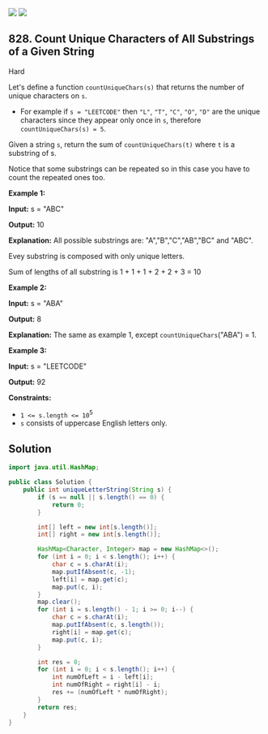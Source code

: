[![](https://img.shields.io/github/stars/javadev/LeetCode-in-Java?label=Stars&style=flat-square)](https://github.com/javadev/LeetCode-in-Java)
[![](https://img.shields.io/github/forks/javadev/LeetCode-in-Java?label=Fork%20me%20on%20GitHub%20&style=flat-square)](https://github.com/javadev/LeetCode-in-Java/fork)

## 828\. Count Unique Characters of All Substrings of a Given String

Hard

Let's define a function `countUniqueChars(s)` that returns the number of unique characters on `s`.

*   For example if `s = "LEETCODE"` then `"L"`, `"T"`, `"C"`, `"O"`, `"D"` are the unique characters since they appear only once in `s`, therefore `countUniqueChars(s) = 5`.

Given a string `s`, return the sum of `countUniqueChars(t)` where `t` is a substring of s.

Notice that some substrings can be repeated so in this case you have to count the repeated ones too.

**Example 1:**

**Input:** s = "ABC"

**Output:** 10

**Explanation:** All possible substrings are: "A","B","C","AB","BC" and "ABC". 

Evey substring is composed with only unique letters. 

Sum of lengths of all substring is 1 + 1 + 1 + 2 + 2 + 3 = 10

**Example 2:**

**Input:** s = "ABA"

**Output:** 8

**Explanation:** The same as example 1, except `countUniqueChars`("ABA") = 1.

**Example 3:**

**Input:** s = "LEETCODE"

**Output:** 92

**Constraints:**

*   `1 <= s.length <= 10`<sup>5</sup>
*   `s` consists of uppercase English letters only.

## Solution

```java
import java.util.HashMap;

public class Solution {
    public int uniqueLetterString(String s) {
        if (s == null || s.length() == 0) {
            return 0;
        }

        int[] left = new int[s.length()];
        int[] right = new int[s.length()];

        HashMap<Character, Integer> map = new HashMap<>();
        for (int i = 0; i < s.length(); i++) {
            char c = s.charAt(i);
            map.putIfAbsent(c, -1);
            left[i] = map.get(c);
            map.put(c, i);
        }
        map.clear();
        for (int i = s.length() - 1; i >= 0; i--) {
            char c = s.charAt(i);
            map.putIfAbsent(c, s.length());
            right[i] = map.get(c);
            map.put(c, i);
        }

        int res = 0;
        for (int i = 0; i < s.length(); i++) {
            int numOfLeft = i - left[i];
            int numOfRight = right[i] - i;
            res += (numOfLeft * numOfRight);
        }
        return res;
    }
}
```